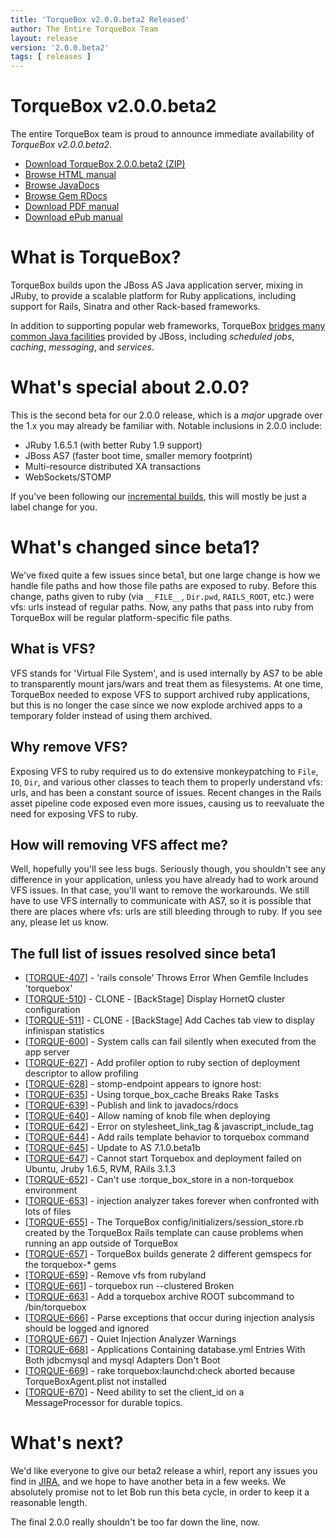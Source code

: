```yaml
---
title: 'TorqueBox v2.0.0.beta2 Released'
author: The Entire TorqueBox Team
layout: release
version: '2.0.0.beta2'
tags: [ releases ]
---
```


# TorqueBox v2.0.0.beta2

The entire TorqueBox team is proud to announce immediate availability
of *TorqueBox v2.0.0.beta2*.

* [Download TorqueBox 2.0.0.beta2 (ZIP)][download]
* [Browse HTML manual][htmldocs]
* [Browse JavaDocs][javadocs]
* [Browse Gem RDocs][rdocs]
* [Download PDF manual][pdfdocs]
* [Download ePub manual][epubdocs]

# What is TorqueBox?

TorqueBox builds upon the JBoss AS Java application server,
mixing in JRuby, to provide a scalable platform for Ruby applications,
including support for Rails, Sinatra and other Rack-based frameworks.

In addition to supporting popular web frameworks, TorqueBox [bridges
many common Java facilities][features] provided by JBoss, including *scheduled jobs*,
*caching*, *messaging*, and *services*.

# What's special about 2.0.0?

This is the second beta for our 2.0.0 release, which is a *major* upgrade over
the 1.x you may already be familiar with.  Notable inclusions in 2.0.0 include:

* JRuby 1.6.5.1 (with better Ruby 1.9 support)
* JBoss AS7 (faster boot time, smaller memory footprint)
* Multi-resource distributed XA transactions
* WebSockets/STOMP

If you've been following our [incremental builds], this will mostly be just a 
label change for you.

# What's changed since beta1?

We've fixed quite a few issues since beta1, but one large change is how
we handle file paths and how those file paths are exposed to ruby. Before 
this change, paths given to ruby (via `__FILE__`, `Dir.pwd`, `RAILS_ROOT`, etc.) 
were vfs: urls instead of regular paths. Now, any paths that pass into ruby 
from TorqueBox will be regular platform-specific file paths.

## What is VFS?

VFS stands for 'Virtual File System', and is used internally by AS7 to be
able to transparently mount jars/wars and treat them as filesystems. At one
time, TorqueBox needed to expose VFS to support archived ruby applications,
but this is no longer the case since we now explode archived apps to a 
temporary folder instead of using them archived.

## Why remove VFS?

Exposing VFS to ruby required us to do extensive monkeypatching to `File`, `IO`,
`Dir`, and various other classes to teach them to properly understand vfs:
urls, and has been a constant source of issues. Recent changes in the Rails
asset pipeline code exposed even more issues, causing us to reevaluate the
need for exposing VFS to ruby.

## How will removing VFS affect me?

Well, hopefully you'll see less bugs. Seriously though, you shouldn't see
any difference in your application, unless you have already had to work
around VFS issues. In that case, you'll want to remove the workarounds. We
still have to use VFS internally to communicate with AS7, so it is possible 
that there are places where vfs: urls are still bleeding through to ruby. If 
you see any, please let us know.

## The full list of issues resolved since beta1

<ul>
<li>[<a href='https://issues.jboss.org/browse/TORQUE-407'>TORQUE-407</a>] -         &#39;rails console&#39; Throws Error When Gemfile Includes &#39;torquebox&#39;
</li>
<li>[<a href='https://issues.jboss.org/browse/TORQUE-510'>TORQUE-510</a>] -         CLONE - [BackStage] Display HornetQ cluster configuration
</li>
<li>[<a href='https://issues.jboss.org/browse/TORQUE-511'>TORQUE-511</a>] -         CLONE - [BackStage] Add Caches tab view to display infinispan statistics
</li>
<li>[<a href='https://issues.jboss.org/browse/TORQUE-600'>TORQUE-600</a>] -         System calls can fail silently when executed from the app server
</li>
<li>[<a href='https://issues.jboss.org/browse/TORQUE-627'>TORQUE-627</a>] -         Add profiler option to ruby section of deployment descriptor to allow profiling
</li>
<li>[<a href='https://issues.jboss.org/browse/TORQUE-628'>TORQUE-628</a>] -         stomp-endpoint appears to ignore host:
</li>
<li>[<a href='https://issues.jboss.org/browse/TORQUE-635'>TORQUE-635</a>] -         Using torque_box_cache Breaks Rake Tasks
</li>
<li>[<a href='https://issues.jboss.org/browse/TORQUE-639'>TORQUE-639</a>] -         Publish and link to javadocs/rdocs
</li>
<li>[<a href='https://issues.jboss.org/browse/TORQUE-640'>TORQUE-640</a>] -         Allow naming of knob file when deploying
</li>
<li>[<a href='https://issues.jboss.org/browse/TORQUE-642'>TORQUE-642</a>] -         Error on stylesheet_link_tag &amp; javascript_include_tag
</li>
<li>[<a href='https://issues.jboss.org/browse/TORQUE-644'>TORQUE-644</a>] -         Add rails template behavior to torquebox command
</li>
<li>[<a href='https://issues.jboss.org/browse/TORQUE-645'>TORQUE-645</a>] -         Update to AS 7.1.0.beta1b
</li>
<li>[<a href='https://issues.jboss.org/browse/TORQUE-647'>TORQUE-647</a>] -         Cannot start Torquebox and deployment failed on Ubuntu, Jruby 1.6.5, RVM, RAils 3.1.3
</li>
<li>[<a href='https://issues.jboss.org/browse/TORQUE-652'>TORQUE-652</a>] -         Can&#39;t use :torque_box_store in a non-torquebox environment
</li>
<li>[<a href='https://issues.jboss.org/browse/TORQUE-653'>TORQUE-653</a>] -         injection analyzer takes forever when confronted with lots of files
</li>
<li>[<a href='https://issues.jboss.org/browse/TORQUE-655'>TORQUE-655</a>] -         The TorqueBox config/initializers/session_store.rb created by the TorqueBox Rails template can cause problems when running an app outside of TorqueBox
</li>

<li>[<a href='https://issues.jboss.org/browse/TORQUE-657'>TORQUE-657</a>] -         TorqueBox builds generate 2 different gemspecs for the torquebox-* gems
</li>
<li>[<a href='https://issues.jboss.org/browse/TORQUE-659'>TORQUE-659</a>] -         Remove vfs from rubyland
</li>
<li>[<a href='https://issues.jboss.org/browse/TORQUE-661'>TORQUE-661</a>] -         torquebox run --clustered Broken
</li>
<li>[<a href='https://issues.jboss.org/browse/TORQUE-663'>TORQUE-663</a>] -         Add a torquebox archive ROOT subcommand to /bin/torquebox
</li>
<li>[<a href='https://issues.jboss.org/browse/TORQUE-666'>TORQUE-666</a>] -         Parse exceptions that occur during injection analysis should be logged and ignored
</li>
<li>[<a href='https://issues.jboss.org/browse/TORQUE-667'>TORQUE-667</a>] -         Quiet Injection Analyzer Warnings
</li>
<li>[<a href='https://issues.jboss.org/browse/TORQUE-668'>TORQUE-668</a>] -         Applications Containing database.yml Entries With Both jdbcmysql and mysql Adapters Don&#39;t Boot
</li>
<li>[<a href='https://issues.jboss.org/browse/TORQUE-669'>TORQUE-669</a>] -         rake torquebox:launchd:check aborted because TorqueBoxAgent.plist not installed
</li>
<li>[<a href='https://issues.jboss.org/browse/TORQUE-670'>TORQUE-670</a>] -         Need ability to set the client_id on a MessageProcessor for durable topics.
</li>
</ul>

# What's next?

We'd like everyone to give our beta2 release a whirl, report any issues you find
in [JIRA], and we hope to have another beta in a few weeks.  We absolutely
promise not to let Bob run this beta cycle, in order to keep it a reasonable length.

The final 2.0.0 really shouldn't be too far down the line, now.

[download]: /release/org/torquebox/torquebox-dist/2.0.0.beta2/torquebox-dist-2.0.0.beta2-bin.zip
[htmldocs]: /documentation/2.0.0.beta2/
[javadocs]: /documentation/2.0.0.beta2/javadoc/
[rdocs]: /documentation/2.0.0.beta2/yardoc/
[pdfdocs]:  /release/org/torquebox/torquebox-docs-en_US/2.0.0.beta2/torquebox-docs-en_US-2.0.0.beta2.pdf
[epubdocs]: /release/org/torquebox/torquebox-docs-en_US/2.0.0.beta2/torquebox-docs-en_US-2.0.0.beta2.epub
[features]: /features
[as7]: http://www.jboss.org/as7.html
[incremental builds]: /2x/builds/
[TORQUE-659]: https://issues.jboss.org/browse/TORQUE-659
[vfs]: http://markmail.org/thread/qblmcfcnnuk4c7ui
[JIRA]: http://issues.jboss.org/
